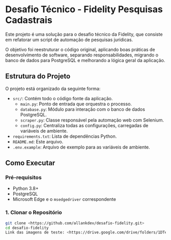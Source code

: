 # Desafio Técnico - Fidelity Pesquisas Cadastrais

Este projeto é uma solução para o desafio técnico da Fidelity, que consiste em refatorar um script de automação de pesquisas jurídicas.

O objetivo foi reestruturar o código original, aplicando boas práticas de desenvolvimento de software, separando responsabilidades, migrando o banco de dados para PostgreSQL e melhorando a lógica geral da aplicação.

## Estrutura do Projeto

O projeto está organizado da seguinte forma:

- `src/`: Contém todo o código fonte da aplicação.
  - `main.py`: Ponto de entrada que orquestra o processo.
  - `database.py`: Módulo para interação com o banco de dados PostgreSQL.
  - `scraper.py`: Classe responsável pela automação web com Selenium.
  - `config.py`: Centraliza todas as configurações, carregadas de variáveis de ambiente.
- `requirements.txt`: Lista de dependências Python.
- `README.md`: Este arquivo.
- `.env.example`: Arquivo de exemplo para as variáveis de ambiente.

## Como Executar

### Pré-requisitos

- Python 3.8+
- PostgreSQL
- Microsoft Edge e o `msedgedriver` correspondente

### 1. Clonar o Repositório

```bash
git clone <https://github.com/allankdev/desafio-fidelity.git>
cd desafio-fidelity
Link das imagens de teste: <https://drive.google.com/drive/folders/1DTe6WVEl66fsJ4BhpPd-GA4a8kzBEK84?usp=drive_link>